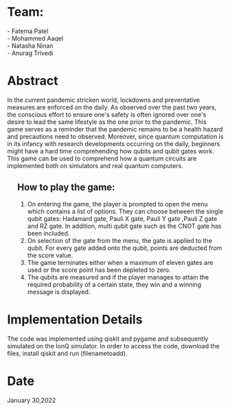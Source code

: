<p align="left"><h1>Team:</h1>
- Fatema Patel<br>
- Mohammed Aaqel<br>
- Natasha Ninan<br>
- Anurag Trivedi<br></p>

<p align="left"><h1>Abstract</h1>

In the current pandemic stricken world, lockdowns and preventative measures are enforced on the daily. As observed over the past two years, the conscious effort to ensure one's safety is often ignored over one's desire to lead the same lifestyle as the one prior to the pandemic. This game serves as a reminder that the pandemic remains to be a health hazard and precautions need to observed. Moreover, since quantum computation is in its infancy with research developments occurring on the daily, beginners might have a hard time comprehending how qubits and qubit gates work. This game can be used to comprehend how a quantum circuits are implemented both on simulators and real quantum computers.

<p align="left"><ol> <h2>How to play the game:</h2>
 <ol>
  <li>On entering the game, the player is prompted to open the menu which contains a list of options. They can choose between the single qubit gates: Hadamard gate, Pauli X gate, Pauli Y gate ,Pauli Z gate and RZ gate. In addition, multi qubit gate such as  the CNOT gate has been included.</li>
  <li>On selection of the gate from the menu, the gate is applied to the qubit. For every gate added onto the qubit, points are deducted from the score value.</li>
  <li>The game terminates either when a maximum of eleven gates are used or the score point has been depleted to zero.</li>
  <li>The qubits are measured and if the player manages to attain the required probability of a certain state, they win and a winning message is displayed. </li>
 </ol></ol>
 </p>


<p align="left"><h1>Implementation Details</h1>

The code was implemented using qiskit and pygame and subsequently simulated on the IonQ simulator. In order to access the code, download the files, install qiskit and run (filenametoadd).
</p>


<p align="left"><h1>Date</h1>
January 30,2022
</p>
